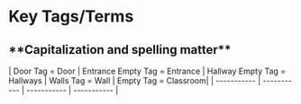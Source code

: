 <h1>Key Tags/Terms</h1>
<h2> **Capitalization and spelling matter**</h2>


| Door Tag = Door | Entrance Empty Tag = Entrance | Hallway Empty Tag = Hallways | Walls Tag = Wall | Empty Tag = Classroom|
| ----------- | ----------- | ----------- | ----------- |

